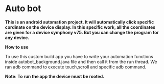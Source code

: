 # Auto bot

**This is an android automation project. It will automatically click specific cordinate on the device display. In this specific work, all the coordinates are given for a device symphony v75. But you can change the program for any device.**

**How to use**

To use this custom build app you have to write your automation functions inside autobot_background.java file and then call it from the run thread.
We ran adb command to execute touch,scroll and specific adb command.

**Note: To run the app the device must be rooted.**
